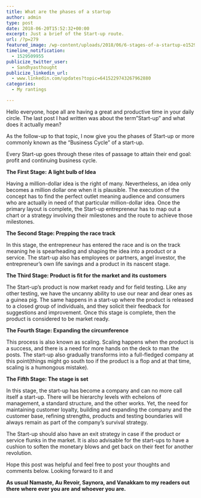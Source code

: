 ```yaml
---
title: What are the phases of a startup
author: admin
type: post
date: 2018-06-20T15:52:32+00:00
excerpt: Just a brief of the Start-up route.
url: /?p=279
featured_image: /wp-content/uploads/2018/06/6-stages-of-a-startup-e1529311788625-1200x1008.jpg
timeline_notification:
  - 1529509955
publicize_twitter_user:
  - Sandhyasthought
publicize_linkedin_url:
  - www.linkedin.com/updates?topic=6415229743267962880
categories:
  - My rantings

---
```

Hello everyone, hope all are having a great and productive time in your daily circle. The last post I had written was about the term&#8221;Start-up&#8221; and what does it actually mean?

As the follow-up to that topic, I now give you the phases of Start-up or more commonly known as the &#8220;Business Cycle&#8221; of a start-up.

Every Start-up goes through these rites of passage to attain their end goal: profit and continuing business cycle.

**The First Stage:** **A light bulb of Idea**

Having a million-dollar idea is the right of many. Nevertheless, an idea only becomes a million dollar one when it is plausible. The execution of the concept has to find the perfect outlet meaning audience and consumers who are actually in need of that particular million-dollar idea. Once the primary layout is complete, the Start-up entrepreneur has to map out a chart or a strategy involving their milestones and the route to achieve those milestones.

**The Second Stage: Prepping the race track**

In this stage, the entrepreneur has entered the race and is on the track meaning he is spearheading and shaping the idea into a product or a service. The start-up also has employees or partners, angel investor, the entrepreneur&#8217;s own life savings and a product in its nascent stage.

**The Third Stage: Product is fit for the market and its customers**

The Start-up&#8217;s product is now market ready and for field testing. Like any other testing, we have the uncanny ability to use our near and dear ones as a guinea pig. The same happens in a start-up where the product is released to a closed group of individuals, and they solicit their feedback for suggestions and improvement. Once this stage is complete, then the product is considered to be market ready.

**The Fourth Stage: Expanding the circumference**

This process is also known as scaling. Scaling happens when the product is a success, and there is a need for more hands on the deck to man the posts. The start-up also gradually transforms into a full-fledged company at this point(things might go south too if the product is a flop and at that time, scaling is a humongous mistake).

**The Fifth Stage: The stage is set**

In this stage, the start-up has become a company and can no more call itself a start-up. There will be hierarchy levels with echelons of management, a standard structure, and the other works. Yet, the need for maintaining customer loyalty, building and expanding the company and the customer base, refining strengths, products and testing boundaries will always remain as part of the company&#8217;s survival strategy.

The Start-up should also have an exit strategy in case if the product or service flunks in the market. It is also advisable for the start-ups to have a cushion to soften the monetary blows and get back on their feet for another revolution.

Hope this post was helpful and feel free to post your thoughts and comments below. Looking forward to it and

**As usual Namaste, Au Revoir, Saynora, and Vanakkam to my readers out there where ever you are and whoever you are.**